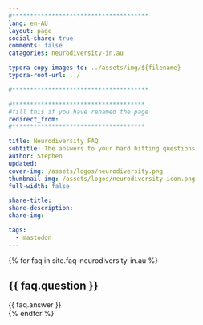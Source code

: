 ```yaml
---
#**************************************
lang: en-AU
layout: page
social-share: true
comments: false
catagories: neurodiversity-in.au

typora-copy-images-to: ../assets/img/${filename}
typora-root-url: ../

#**************************************

#*************************************
#fill this if you have renamed the page
redirect_from:
#*************************************

title: Neurodiversity FAQ
subtitle: The answers to your hard hitting questions
author: Stephen
updated: 
cover-img: /assets/logos/neurodiversity.png
thumbnail-img: /assets/logos/neurodiversity-icon.png
full-width: false

share-title: 
share-description: 
share-img: 

tags:
  - mastodon
---
```




{% for faq in site.faq-neurodiversity-in.au %}
  <div class="faq">
    <h2>{{ faq.question }}</h2>
    {{ faq.answer }}
  </div>
{% endfor %}